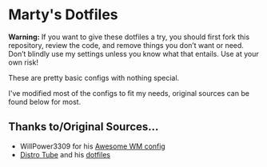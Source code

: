 # Marty's Dotfiles

**Warning:** If you want to give these dotfiles a try, you should first fork this repository, review the code, and remove things you don’t want or need. Don’t blindly use my settings unless you know what that entails. Use at your own risk!

These are pretty basic configs with nothing special.

I've modified most of the configs to fit my needs, original sources can be found below for most.

## Thanks to/Original Sources...

* WillPower3309 for his [Awesome WM config](https://github.com/WillPower3309/awesome-dotfiles)
* [Distro Tube](https://distro.tube/) and his [dotfiles](https://gitlab.com/dwt1/dotfiles)
